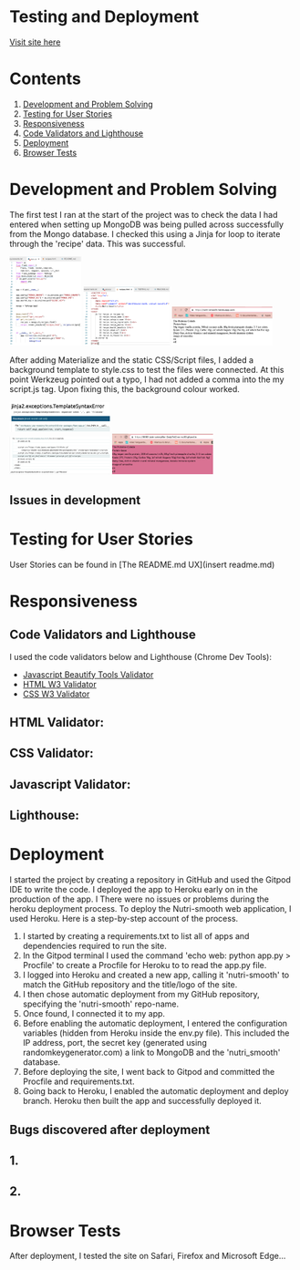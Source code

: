 # Testing and Deployment

[Visit site here]()

# Contents

1. [Development and Problem Solving](#development-and-Problem-Solving)
2. [Testing for User Stories](#Testing-for-User-Stories)
3. [Responsiveness](#Responsiveness)
4. [Code Validators and Lighthouse](#Code-Validators-and-Lighthouse)
5. [Deployment](#Deployment)
6. [Browser Tests](#Browser-Tests)

# Development and Problem Solving

The first test I ran at the start of the project was to check the data I had entered when setting up MongoDB was being pulled across successfully from the Mongo database. 
I checked this using a Jinja for loop to iterate through the 'recipe' data. This was successful. 

<img alt=data-test-app.png src="testing-images/data-test-app.png" width=25%>
<img alt=data-test-html.png src="testing-images/data-test-html.png" width=30%>
<img alt=data-test.png src="testing-images/data-test.png" width=35%>

After adding Materialize and the static CSS/Script files, I added a background template to style.css to test the files were connected. 
At this point Werkzeug pointed out a typo, I had not added a comma into the my script.js tag. Upon fixing this, the background colour worked. 

<img alt=css-test-error.png src="testing-images/css-test-error.png" width=35%>
<br>
<img alt=css-test-jinja.png src="testing-images/css-test-jinja.png" width=35%>
<img alt=css-test-success.png src="testing-images/css-test-success.png" width=35%>

## Issues in development

# Testing for User Stories

User Stories can be found in [The README.md UX](insert readme.md)

# Responsiveness

## Code Validators and Lighthouse

I used the code validators below and Lighthouse (Chrome Dev Tools):
- [Javascript Beautify Tools Validator](https://beautifytools.com/javascript-validator.php)
- [HTML W3 Validator](https://validator.w3.org/)
- [CSS W3 Validator](http://www.css-validator.org/)

## HTML Validator:

## CSS Validator:

## Javascript Validator:

## Lighthouse:

# Deployment 

I started the project by creating a repository in GitHub and used the Gitpod IDE to write the code. I deployed the app to Heroku early on in the production of the app. I 
There were no issues or problems during the heroku deployment process. 
To deploy the Nutri-smooth web application, I used Heroku. Here is a step-by-step account of the process. 
1. I started by creating a requirements.txt to list all of apps and dependencies required to run the site. 
2. In the Gitpod terminal I used the command 'echo web: python app.py > Procfile' to create a Procfile for Heroku to to read the app.py file.
3. I logged into Heroku and created a new app, calling it 'nutri-smooth' to match the GitHub repository and the title/logo of the site.
4. I then chose automatic deployment from my GitHub repository, specifying the 'nutri-smooth' repo-name.
5. Once found, I connected it to my app. 
6. Before enabling the automatic deployment, I entered the configuration variables (hidden from Heroku inside the env.py file). This included the IP address, port, the secret key (generated using randomkeygenerator.com) a link to MongoDB and the 'nutri_smooth' database. 
7. Before deploying the site, I went back to Gitpod and committed the Procfile and requirements.txt.
8. Going back to Heroku, I enabled the automatic deployment and deploy branch. Heroku then built the app and successfully deployed it.

## Bugs discovered after deployment

## 1. 
## 2. 

# Browser Tests

After deployment, I tested the site on Safari, Firefox and Microsoft Edge...